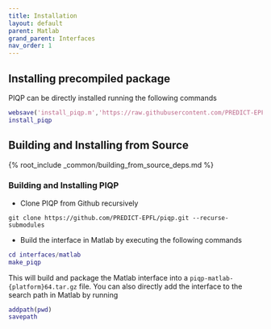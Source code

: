 ```yaml
---
title: Installation 
layout: default
parent: Matlab
grand_parent: Interfaces
nav_order: 1
---
```


## Installing precompiled package

PIQP can be directly installed running the following commands

```matlab
websave('install_piqp.m','https://raw.githubusercontent.com/PREDICT-EPFL/piqp/main/interfaces/matlab/install_piqp.m');
install_piqp
```

## Building and Installing from Source

{% root_include _common/building_from_source_deps.md %}

### Building and Installing PIQP

* Clone PIQP from Github recursively
```shell
git clone https://github.com/PREDICT-EPFL/piqp.git --recurse-submodules
```
* Build the interface in Matlab by executing the following commands
```matlab
cd interfaces/matlab
make_piqp
```
This will build and package the Matlab interface into a `piqp-matlab-{platform}64.tar.gz` file.
You can also directly add the interface to the search path in Matlab by running
```matlab
addpath(pwd)
savepath
```
